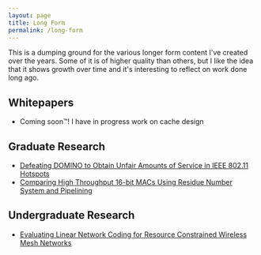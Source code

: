 ```yaml
---
layout: page
title: Long Form
permalink: /long-form
---
```


This is a dumping ground for the various longer form content I've created over the years. Some of it is of higher quality than others, but I like
the idea that it shows growth over time and it's interesting to reflect on work done long ago.

## Whitepapers

- Coming soon™! I have in progress work on cache design

## Graduate Research

- [Defeating DOMINO to Obtain Unfair Amounts of
Service in IEEE 802.11 Hotspots](/assets/pdfs/domino-exploits.pdf)
- [Comparing High Throughput 16-bit MACs Using
Residue Number System and Pipelining](/assets/pdfs/rns-macs.pdf)

## Undergraduate Research

- [Evaluating Linear Network Coding for Resource
Constrained Wireless Mesh Networks](/assets/pdfs/linear-network-coding-wireless-mesh-networks.pdf)
